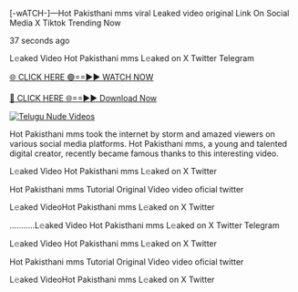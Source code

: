 [-wATCH-]—Hot Pakisthani mms viral Leaked video original Link On Social Media X Tiktok Trending Now



37 seconds ago

L𝚎aked Video Hot Pakisthani mms L𝚎aked on X Twitter Telegram

[🌐 CLICK HERE 🟢==►► WATCH NOW](https://viral-xone.blogspot.com/2025/01/valovideo.html)

[🔴 CLICK HERE 🌐==►► Download Now](https://viral-xone.blogspot.com/2025/01/valovideo.html)

[![Telugu Nude Videos](https://i.imgur.com/dJHk4Zq.gif)](https://viral-xone.blogspot.com/2025/01/valovideo.html)

Hot Pakisthani mms took the internet by storm and amazed viewers on various social media platforms. Hot Pakisthani mms, a young and talented digital creator, recently became famous thanks to this interesting video.

L𝚎aked Video Hot Pakisthani mms L𝚎aked on X Twitter

Hot Pakisthani mms Tutorial Original Video video oficial twitter

L𝚎aked VideoHot Pakisthani mms L𝚎aked on X Twitter

...........L𝚎aked Video Hot Pakisthani mms L𝚎aked on X Twitter Telegram

L𝚎aked Video Hot Pakisthani mms L𝚎aked on X Twitter

Hot Pakisthani mms Tutorial Original Video video oficial twitter

L𝚎aked VideoHot Pakisthani mms L𝚎aked on X Twitter